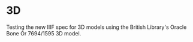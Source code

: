 # 3D
Testing the new IIIF spec for 3D models using the British Library's Oracle Bone Or 7694/1595 3D model.

